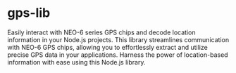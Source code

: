 # gps-lib
Easily interact with NEO-6 series GPS chips and decode location information in your Node.js projects. This library streamlines communication with NEO-6 GPS chips, allowing you to effortlessly extract and utilize precise GPS data in your applications. Harness the power of location-based information with ease using this Node.js library.
